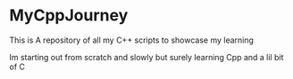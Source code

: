 # MyCppJourney
This is A repository of all my C++ scripts to showcase my learning


Im starting out from scratch and slowly but surely learning Cpp and a lil bit of C
